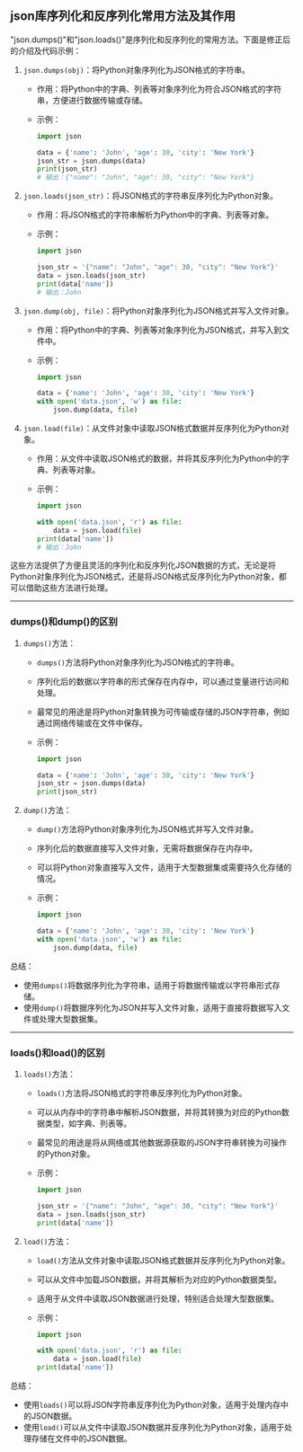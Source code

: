 ## json库序列化和反序列化常用方法及其作用

"json.dumps()"和"json.loads()"是序列化和反序列化的常用方法。下面是修正后的介绍及代码示例：

1. `json.dumps(obj)`：将Python对象序列化为JSON格式的字符串。

   - 作用：将Python中的字典、列表等对象序列化为符合JSON格式的字符串，方便进行数据传输或存储。

   - 示例：

     ```python
     import json
     
     data = {'name': 'John', 'age': 30, 'city': 'New York'}
     json_str = json.dumps(data)
     print(json_str)
     # 输出：{"name": "John", "age": 30, "city": "New York"}
     ```

     

2. `json.loads(json_str)`：将JSON格式的字符串反序列化为Python对象。

   - 作用：将JSON格式的字符串解析为Python中的字典、列表等对象。

   - 示例：

     ```python
     import json
     
     json_str = '{"name": "John", "age": 30, "city": "New York"}'
     data = json.loads(json_str)
     print(data['name'])
     # 输出：John
     ```

     

3. `json.dump(obj, file)`：将Python对象序列化为JSON格式并写入文件对象。

   - 作用：将Python中的字典、列表等对象序列化为JSON格式，并写入到文件中。

   - 示例：

     ```python
     import json
     
     data = {'name': 'John', 'age': 30, 'city': 'New York'}
     with open('data.json', 'w') as file:
         json.dump(data, file)
     ```

     

4. `json.load(file)`：从文件对象中读取JSON格式数据并反序列化为Python对象。

   - 作用：从文件中读取JSON格式的数据，并将其反序列化为Python中的字典、列表等对象。

   - 示例：

     ```python
     import json
     
     with open('data.json', 'r') as file:
         data = json.load(file)
     print(data['name'])
     # 输出：John
     ```

     

这些方法提供了方便且灵活的序列化和反序列化JSON数据的方式，无论是将Python对象序列化为JSON格式，还是将JSON格式反序列化为Python对象，都可以借助这些方法进行处理。

---

### dumps()和dump()的区别

1. `dumps()`方法：

   - `dumps()`方法将Python对象序列化为JSON格式的字符串。

   - 序列化后的数据以字符串的形式保存在内存中，可以通过变量进行访问和处理。

   - 最常见的用途是将Python对象转换为可传输或存储的JSON字符串，例如通过网络传输或在文件中保存。

   - 示例：

     ```python
     import json
     
     data = {'name': 'John', 'age': 30, 'city': 'New York'}
     json_str = json.dumps(data)
     print(json_str)
     ```

     

2. `dump()`方法：

   - `dump()`方法将Python对象序列化为JSON格式并写入文件对象。

   - 序列化后的数据直接写入文件对象，无需将数据保存在内存中。

   - 可以将Python对象直接写入文件，适用于大型数据集或需要持久化存储的情况。

   - 示例：

     ```python
     import json
     
     data = {'name': 'John', 'age': 30, 'city': 'New York'}
     with open('data.json', 'w') as file:
         json.dump(data, file)
     ```

     

总结：

- 使用`dumps()`将数据序列化为字符串，适用于将数据传输或以字符串形式存储。
- 使用`dump()`将数据序列化为JSON并写入文件对象，适用于直接将数据写入文件或处理大型数据集。

---

### loads()和load()的区别

1. `loads()`方法：

   - `loads()`方法将JSON格式的字符串反序列化为Python对象。

   - 可以从内存中的字符串中解析JSON数据，并将其转换为对应的Python数据类型，如字典、列表等。

   - 最常见的用途是将从网络或其他数据源获取的JSON字符串转换为可操作的Python对象。

   - 示例：

     ```python
     import json
     
     json_str = '{"name": "John", "age": 30, "city": "New York"}'
     data = json.loads(json_str)
     print(data['name'])
     ```

     

2. `load()`方法：

   - `load()`方法从文件对象中读取JSON格式数据并反序列化为Python对象。

   - 可以从文件中加载JSON数据，并将其解析为对应的Python数据类型。

   - 适用于从文件中读取JSON数据进行处理，特别适合处理大型数据集。

   - 示例：

     ```python
     import json
     
     with open('data.json', 'r') as file:
         data = json.load(file)
     print(data['name'])
     ```

     

总结：

- 使用`loads()`可以将JSON字符串反序列化为Python对象，适用于处理内存中的JSON数据。
- 使用`load()`可以从文件中读取JSON数据并反序列化为Python对象，适用于处理存储在文件中的JSON数据。
